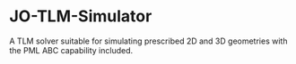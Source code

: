 # JO-TLM-Simulator
A TLM solver suitable for simulating prescribed 2D and 3D geometries with the PML ABC capability included.
